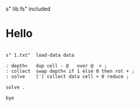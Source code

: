 s" lib.fs" included

# Hello

```forth

s" 1.txt"  load-data data

: depth<   dup cell - @   over @  < ;
: collect  swap depth< if 1 else 0 then rot + ;
: solve    ['] collect data cell + 0 reduce ;

solve .

bye
```
